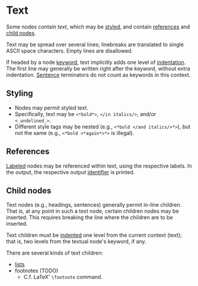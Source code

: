 # Text

Some nodes contain *text*, which may be [styled](#styling), and contain
[references](#references) and [child nodes](#child-nodes).

Text may be spread over several lines; linebreaks are translated to single
ASCII space characters.
Empty lines are disallowed.

If headed by a node [keyword](general/identifier.md#input-identifier),
text implicitly adds one level of [indentation](general/indentation.md).
The first line may generally be written right after the keyword, without extra
indentation.
[Sentence](./block.md#Sentences) terminators do not count as keywords in this
context.


## Styling

* Nodes may permit styled text.
* Specifically, text may be `<*bold*>`, `</in italics/>`, and/or
  `<_undelined_>`.
* Different style tags may be nested (e.g., `<*bold </and italics/>*>`), but
  not the same (e.g., `<*bold <*again*>*>` is illegal).


## References

[Labeled](general/label.md) nodes may be referenced within text, using the
respective labels.
In the output, the respective output [identifier](general/identifier.md) is
printed.


## Child nodes

Text nodes (e.g., headings, sentences) generally permit in-line children.
That is, at any point in such a text node, certain children nodes may be
inserted.
This requires breaking the line where the children are to be inserted.

Text children must be [indented](general/indentation.md) one level from the
current context (text);
that is, two levels from the textual node's keyword, if any.

There are several kinds of text children:

* [lists](./lists.md)
* footnotes (TODO)
    * C.f. LaTeX' `\footnote` command.
